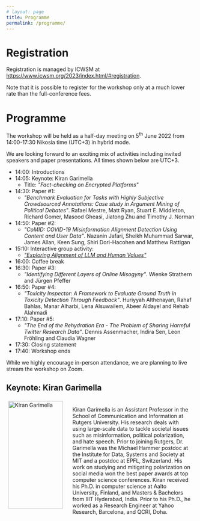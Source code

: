 ```yaml
---
# layout: page
title: Programme
permalink: /programme/
---
```


# Registration

Registration is managed by ICWSM at <a href="https://www.icwsm.org/2023/index.html/#registration">https://www.icwsm.org/2023/index.html/#registration</a>.

Note that it is possible to register for the workshop only at a much lower rate than the full-conference fees.

# Programme

The workshop will be held as a half-day meeting on 5<sup>th</sup> June 2022 from 14:00-17:30 Nikosia time (UTC+3) in hybrid mode.

We are looking forward to an exciting mix of activities including invited speakers and paper presentations. All times shown below are UTC+3.

* 14:00: Introductions
* 14:05: Keynote: Kiran Garimella
	* Title: _"Fact-checking on Encrypted Platforms"_
* 14:30: Paper #1:
	* _"Benchmark Evaluation for Tasks with Highly Subjective Crowdsourced Annotations: Case study in Argument Mining of Political Debates"_. Rafael Mestre, Matt Ryan, Stuart E. Middleton, Richard Gomer, Masood Gheasi, Jiatong Zhu and Timothy J. Norman
* 14:50: Paper #2:
	* _"CoMID: COVID-19 Misinformation Alignment Detection Using Content and User Data"_. Nazanin Jafari, Sheikh Muhammad Sarwar, James Allan, Keen Sung, Shiri Dori-Hacohen and Matthew Rattigan
* 15:10: Interactive group activity:
	* <a href="https://colab.research.google.com/drive/1FIW-GDintPySaXhf9CRufWAhUsUUz__2?usp=sharing#scrollTo=vC00M3uczRVl">_"Exploring Alignment of LLM and Human Values"_</a>
* 16:00: Coffee break
* 16:30: Paper #3:
	* _"Identifying Different Layers of Online Misogyny"_. Wienke Strathern and Jürgen Pfeffer
* 16:50: Paper #4:
	* _"Toxicity Inspector: A Framework to Evaluate Ground Truth in Toxicity Detection Through Feedback"_. Huriyyah Althenayan, Rahaf Bahlas, Manar Alharbi, Lena Alsuwailem, Abeer Aldayel and Rehab Alahmadi
* 17:10: Paper #5:
	* _"The End of the Rehydration Era - The Problem of Sharing Harmful Twitter Research Data"_. Dennis Assenmacher, Indira Sen, Leon Fröhling and Claudia Wagner
* 17:30: Closing statement
* 17:40: Workshop ends

While we highly encourage in-person attendance, we are planning to live stream the workshop on Zoom.

## Keynote: Kiran Garimella

<div class="row" valign="center" style="display:flex">
	<div class="column" style="padding:5px;flex:33%" valign="center">
	    <a href="https://gvrkiran.github.io/" >
	    	<img src="../images/kiran_img.jpeg" alt="Kiran Garimella" style="width:95%">
	    </a>
	</div>
	<div class="column" style="padding:5px;flex:66%" valign="center">
	  	<p align="left"> 
Kiran Garimella is an Assistant Professor in the School of Communication and Information at Rutgers University. His research deals with using large-scale data to tackle societal issues such as misinformation, political polarization, and hate speech. Prior to joining Rutgers, Dr. Garimella was the Michael Hammer postdoc at the Institute for Data, Systems and Society at MIT and a postdoc at EPFL, Switzerland. His work on studying and mitigating polarization on social media won the best paper awards at top computer science conferences. Kiran received his Ph.D. in computer science at Aalto University, Finland, and Masters & Bachelors from IIIT Hyderabad, India. Prior to his Ph.D., he worked as a Research Engineer at Yahoo Research, Barcelona, and QCRI, Doha. </p>
	</div>
</div>
